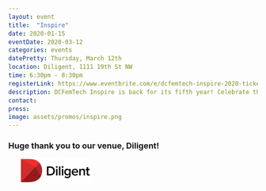 ```yaml
---
layout: event
title:  "Inspire"
date: 2020-01-15
eventDate: 2020-03-12
categories: events
datePretty: Thursday, March 12th
location: Diligent, 1111 19th St NW
time: 6:30pm - 8:30pm
registerLink: https://www.eventbrite.com/e/dcfemtech-inspire-2020-tickets-97021428705
description: DCFemTech Inspire is back for its fifth year! Celebrate the success of women in the DC tech community. Join DCFemTech as we share and celebrate your accomplishments, large and small. Expect a good mix of networking, small activities, heavy hors d'oeuvres and a celebratory toast for a great year ahead. Share your success, celebrate others, and empower our community.
contact:
press:
image: assets/promos/inspire.png
---
```


### Huge thank you to our venue, Diligent!
<div>
  <ul>
    <img src="assets/sponsors/diligent.png" alt="Diligent" width="145" height="50">
  </ul>
</div>
